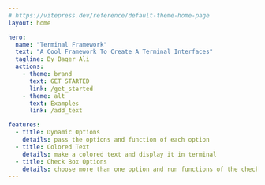 ```yaml
---
# https://vitepress.dev/reference/default-theme-home-page
layout: home

hero:
  name: "Terminal Framework"
  text: "A Cool Framework To Create A Terminal Interfaces"
  tagline: By Baqer Ali
  actions:
    - theme: brand
      text: GET STARTED
      link: /get_started
    - theme: alt
      text: Examples
      link: /add_text

features:
  - title: Dynamic Options
    details: pass the options and function of each option
  - title: Colored Text 
    details: make a colored text and display it in terminal
  - title: Check Box Options
    details: choose more than one option and run functions of the checked boxes
---
```


